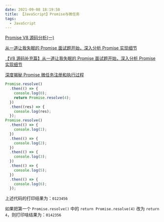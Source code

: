 ```yaml
---
date: 2021-09-08 18:19:58
title: 【JavaScript】Promise与微任务
tags:
  - JavaScript
---
```


[Promise V8 源码分析(一)](https://zhuanlan.zhihu.com/p/264944183)

[从一道让我失眠的 Promise 面试题开始，深入分析 Promise 实现细节](https://juejin.cn/post/6945319439772434469?utm_campaign=sembaidu&utm_medium=sem_baidu_jj_pc_dc01&utm_source=bdpcjj00232)

[【V8 源码补充篇】从一道让我失眠的 Promise 面试题开始，深入分析 Promise 实现细节](https://juejin.cn/post/6953452438300917790)

[深度揭秘 Promise 微任务注册和执行过程](https://juejin.cn/post/6844903987183894535#heading-6)

```js
Promise.resolve()
  .then(() => {
    console.log(0);
    return Promise.resolve(4);
  })
  .then((res) => {
    console.log(res);
  });
Promise.resolve()
  .then(() => {
    console.log(1);
  })
  .then(() => {
    console.log(2);
  })
  .then(() => {
    console.log(3);
  })
  .then(() => {
    console.log(5);
  })
  .then(() => {
    console.log(6);
  });
```

上述代码的打印结果为：`0123456`

如果把第一个 `Promise.resolve()` 中的 `return Promise.resolve(4)` 改为 `return 4`，则打印啥结果为：`0142356`
